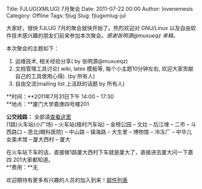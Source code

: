 Title: FJLUG(XMLUG) 7月聚会
Date: 2011-07-22 00:00
Author: lovenemesis
Category: Offline
Tags: fjlug
Slug: fjlugxmlug-jul

大家好，很快 FJLUG 7月的聚会就快开始了。热烈欢迎对 GNU/Linux
以及自由软件技术感兴趣的朋友们前来参加本次聚会。*感谢张明源@muxueqz
来稿。*

本次聚会的主题如下：

1.  运维技术, 相关经验分享( by 张明源@muxueqz)
2.  文档管理工具讨论( wiki, latex 模板等, 每个小主题10分钟左右,
    欢迎大家贡献自己的工具使用心得). (by 所有人)
3.  自由交流(mailing list 上活跃的话题 by 所有人)

**时间：**2011年7月31日下午 14:00 – 17:30  
**地点：**厦门大学嘉庚四号楼201

**公交线路：** 全部请[查看这里](http://map.sogou.com/@3h1z7)  
(1路)火车站(小广场) – 火车站(梧村汽车站) – 金榜公园 – 文灶 – 后江埭 –
二市 – 斗西路口 – 思北(眼科医院) – 中山路 – 镇海路 – 大生里 – 博物馆 –
冷冻厂 – 中华儿女美术馆 – 厦大西村 – 厦大  

在火车站下车的话，直接做1路厦大西村下车就是厦大了，直接进去厦大问一下嘉四
201大家都知道。  
**费用：**无

欢迎期待有更多有兴趣的人员的加入到来！[邮件列表](http://goo.gl/HQ4qj)
